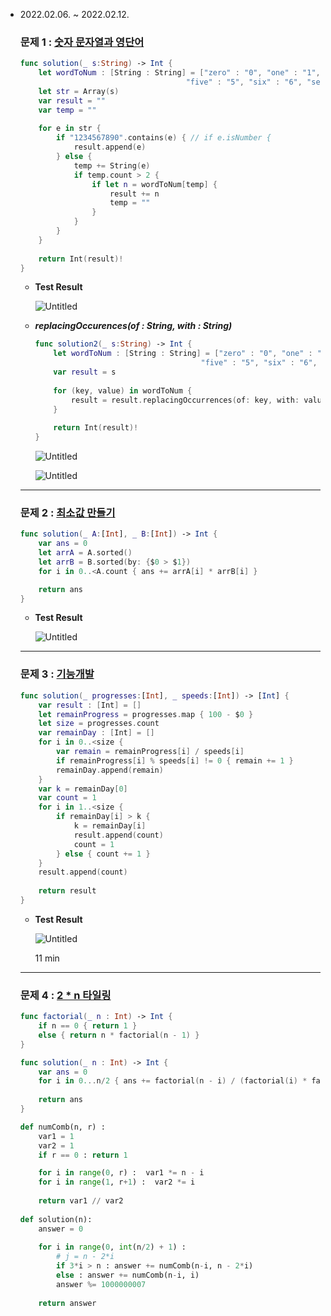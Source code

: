- 2022.02.06. ~ 2022.02.12.
    
    ### 문제 1 : [숫자 문자열과 영단어](https://programmers.co.kr/learn/courses/30/lessons/81301)
    
    ```swift
    func solution(_ s:String) -> Int {
        let wordToNum : [String : String] = ["zero" : "0", "one" : "1", "two" : "2", "three" : "3", "four" : "4",
                                         "five" : "5", "six" : "6", "seven" : "7", "eight" : "8", "nine" : "9" ]
        let str = Array(s)
        var result = ""
        var temp = ""
        
        for e in str {
            if "1234567890".contains(e) { // if e.isNumber {
                result.append(e)
            } else {
                temp += String(e)
                if temp.count > 2 {
                    if let n = wordToNum[temp] {
                        result += n
                        temp = ""
                    }
                }
            }
        }
        
        return Int(result)!
    }
    ```
    
    - **Test Result**
        
        ![Untitled](parkgyurim%20d2376/Untitled%209.png)
        
    
    - ***replacingOccurences(of : String, with : String)***
        
        ```swift
        func solution2(_ s:String) -> Int {
            let wordToNum : [String : String] = ["zero" : "0", "one" : "1", "two" : "2", "three" : "3", "four" : "4",
                                             "five" : "5", "six" : "6", "seven" : "7", "eight" : "8", "nine" : "9" ]
            var result = s
            
            for (key, value) in wordToNum {
                result = result.replacingOccurrences(of: key, with: value)
            }
            
            return Int(result)!
        }
        ```
        
        ![Untitled](parkgyurim%20d2376/Untitled%2010.png)
        
        ![Untitled](parkgyurim%20d2376/Untitled%2011.png)
        
    
    ---
    
    ### 문제 2 : [최소값 만들기](https://programmers.co.kr/learn/courses/30/lessons/12941)
    
    ```swift
    func solution(_ A:[Int], _ B:[Int]) -> Int {
        var ans = 0
        let arrA = A.sorted()
        let arrB = B.sorted(by: {$0 > $1})
        for i in 0..<A.count { ans += arrA[i] * arrB[i] }
    
        return ans
    }
    ```
    
    - **Test Result**
        
        ![Untitled](parkgyurim%20d2376/Untitled%2012.png)
        
    
    ---
    
    ### 문제 3 : [기능개발](https://programmers.co.kr/learn/courses/30/lessons/42586)
    
    ```swift
    func solution(_ progresses:[Int], _ speeds:[Int]) -> [Int] {
        var result : [Int] = []
        let remainProgress = progresses.map { 100 - $0 }
        let size = progresses.count
        var remainDay : [Int] = []
        for i in 0..<size {
            var remain = remainProgress[i] / speeds[i]
            if remainProgress[i] % speeds[i] != 0 { remain += 1 }
            remainDay.append(remain)
        }
        var k = remainDay[0]
        var count = 1
        for i in 1..<size {
            if remainDay[i] > k {
                k = remainDay[i]
                result.append(count)
                count = 1
            } else { count += 1 }
        }
        result.append(count)
        
        return result
    }
    ```
    
    - **Test Result**
        
        ![Untitled](parkgyurim%20d2376/Untitled%2013.png)
        
        11 min
        
    
    ---
    
    ### 문제 4 : [2 * n 타일링](https://programmers.co.kr/learn/courses/30/lessons/12900)
    
    ```swift
    func factorial(_ n : Int) -> Int {
        if n == 0 { return 1 }
        else { return n * factorial(n - 1) }
    }
    
    func solution(_ n : Int) -> Int {
        var ans = 0
        for i in 0...n/2 { ans += factorial(n - i) / (factorial(i) * factorial(n - 2 * i)) }
        
        return ans
    }
    ```
    
    ```python
    def numComb(n, r) :
        var1 = 1
        var2 = 1
        if r == 0 : return 1
    
        for i in range(0, r) :  var1 *= n - i
        for i in range(1, r+1) :  var2 *= i
            
        return var1 // var2
        
    def solution(n):
        answer = 0
        
        for i in range(0, int(n/2) + 1) : 
            # j = n - 2*i
            if 3*i > n : answer += numComb(n-i, n - 2*i)
            else : answer += numComb(n-i, i)
            answer %= 1000000007
            
        return answer
    ```

